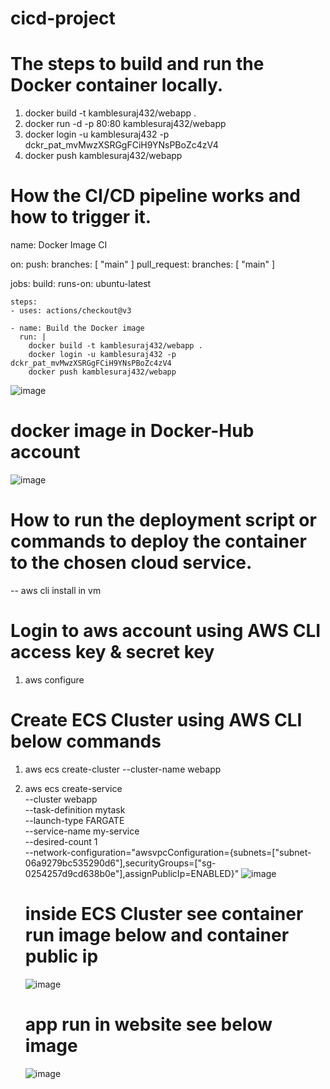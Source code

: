 # cicd-project
# The steps to build and run the Docker container locally.
1) docker build -t kamblesuraj432/webapp .
2) docker run -d -p 80:80 kamblesuraj432/webapp
3) docker login -u kamblesuraj432 -p dckr_pat_mvMwzXSRGgFCiH9YNsPBoZc4zV4
4) docker push kamblesuraj432/webapp

# How the CI/CD pipeline works and how to trigger it.
name: Docker Image CI

on:
  push:
    branches: [ "main" ]
  pull_request:
    branches: [ "main" ]

jobs:
  build:
    runs-on: ubuntu-latest

    steps:
    - uses: actions/checkout@v3

    - name: Build the Docker image
      run: |
        docker build -t kamblesuraj432/webapp .
        docker login -u kamblesuraj432 -p dckr_pat_mvMwzXSRGgFCiH9YNsPBoZc4zV4
        docker push kamblesuraj432/webapp
![image](https://github.com/kamblesuraj432/cicd-project/assets/140583784/e840794b-a143-4d6e-8122-6abe05c03596)

# docker image in Docker-Hub account
![image](https://github.com/kamblesuraj432/cicd-project/assets/140583784/90f1b099-f512-431b-ac2d-388bf6a69531)


# How to run the deployment script or commands to deploy the container to the chosen cloud service.
-- aws cli install in vm
# Login to aws account using AWS CLI access key & secret key
1) aws configure

# Create ECS Cluster using AWS CLI below commands
1) aws ecs create-cluster --cluster-name webapp
2) aws ecs create-service \
    --cluster webapp \
    --task-definition mytask \
    --launch-type FARGATE \
    --service-name my-service \
    --desired-count 1 \
    --network-configuration="awsvpcConfiguration={subnets=["subnet-06a9279bc535290d6"],securityGroups=["sg-0254257d9cd638b0e"],assignPublicIp=ENABLED}"
   ![image](https://github.com/kamblesuraj432/cicd-project/assets/140583784/4e63cd49-1032-4c69-bed1-0318c137faf1)
   
   # inside ECS Cluster see container run image below and container public ip 
   ![image](https://github.com/kamblesuraj432/cicd-project/assets/140583784/a11e3577-0e03-4c3f-b721-33c6643d50e3)

   # app run in website see below image
   ![image](https://github.com/kamblesuraj432/cicd-project/assets/140583784/d03fa52d-8589-462b-8bb7-9740422486a2)



